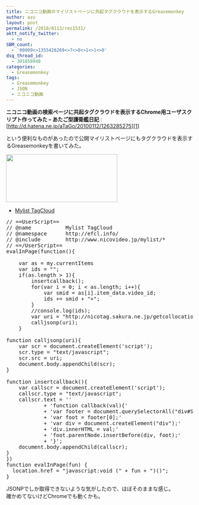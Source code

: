 ```yaml
---
title: ニコニコ動画のマイリストページに共起タグクラウドを表示するGreasemonkey
author: azu
layout: post
permalink: /2010/0113/res1531/
aktt_notify_twitter:
  - no
SBM_count:
  - '00009<>1355426269<>7<>0<>1<>1<>0'
dsq_thread_id:
  - 301858948
categories:
  - Greasemonkey
tags:
  - Greasemonkey
  - JSON
  - ニコニコ動画
---
```

**ニコニコ動画の検索ページに共起タグクラウドを表示するChrome用ユーザスクリプト作ってみた &#8211; あたご型護衛艦日記**
:   [http://d.hatena.ne.jp/aTaGo/20100112/1263285275][1]

という便利なものがあったので公開マイリストページにもタグクラウドを表示するGreasemonkeyを書いてみた。

[<img class="alignnone size-medium wp-image-1533" title="sshot-2010-01-13-" src="http://wordpress.local/wp-content/uploads/2010/01/sshot-2010-01-13-1-300x129.png" alt="" width="300" height="129" />][2]

*   [Mylist TagCloud][3]

<pre class="brush:javascript;">// ==UserScript==
// @name           Mylist TagCloud
// @namespace      http://efcl.info/
// @include        http://www.nicovideo.jp/mylist/*
// ==/UserScript==
evalInPage(function(){

	var as = my.currentItems
	var ids = "";
	if(as.length &#62; 1){
		insertcallback();
		for(var i = 0; i &#60; as.length; i++){
			var smid = as&#91;i&#93;.item_data.video_id;
			ids += smid + "+";
		}
		//console.log(ids);
		var uri = "http://nicotag.sakura.ne.jp/getcollocationtag.php?smid=" + ids + "&rand=" + Math.floor(Math.random()*1000);;
		calljsonp(uri);
	}

function calljsonp(uri){
	var scr = document.createElement('script');
	scr.type = "text/javascript";
	scr.src = uri;
	document.body.appendChild(scr);
}

function insertcallback(){
	var callscr = document.createElement('script');
	callscr.type = "text/javascript";
	callscr.text = ''
			+ 'function callback(val){'
			+ 'var footer = document.querySelectorAll("div#SYS_box_mylist_body");'
			+ 'var foot = footer&#91;0&#93;;'
			+ 'var div = document.createElement("div");'
			+ 'div.innerHTML = val;'
			+ 'foot.parentNode.insertBefore(div, foot);'
			+ '}';
	document.body.appendChild(callscr);
}
})
function evalInPage(fun) {
  location.href = "javascript:void (" + fun + ")()";
}
</pre>

JSONPでしか取得できないような気がしたので、ほぼそのままな感じ。  
確かめてないけどChromeでも動くかも。

 [1]: http://d.hatena.ne.jp/aTaGo/20100112/1263285275 "ニコニコ動画の検索ページに共起タグクラウドを表示するChrome用ユーザスクリプト作ってみた - あたご型護衛艦日記"
 [2]: http://wordpress.local/wp-content/uploads/2010/01/sshot-2010-01-13-1.png
 [3]: http://gist.github.com/raw/275310/b111171970596648f75432d0febf16e837a6eb0c/Mylist%20TagCloud.user.js